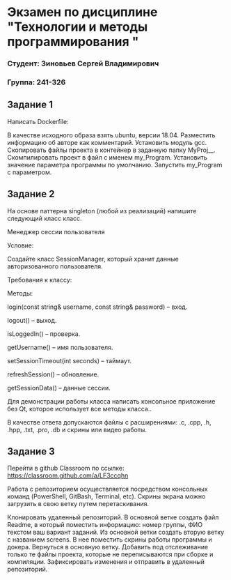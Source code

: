 # Экзамен по дисциплине "Технологии и методы программирования "
### Студент: Зиновьев Сергей Владимирович
### Группа: 241-326

## Задание 1
Написать Dockerfile:

В качестве исходного образа взять ubuntu, версии 18.04. 
Разместить информацию об авторе как комментарий.
Установить модуль gcc.
Скопировать файлы проекта в контейнер в заданную папку MyProj_<Group>_<Surname>.
Скомпилировать проект в файл с именем my_Program.
Установить значение параметра программы по умолчанию.
Запустить my_Program c параметром.

## Задание 2
На основе паттерна singleton (любой из реализаций) напишите следующий класс класс. 



Менеджер сессии пользователя

Условие:

Создайте класс SessionManager, который хранит данные авторизованного пользователя.



Требования к классу:

Методы:

login(const string& username, const string& password) – вход.

logout() – выход.

isLoggedIn() – проверка.

getUsername() – имя пользователя.

setSessionTimeout(int seconds) – таймаут.

refreshSession() – обновление.

getSessionData() – данные сессии.



Для демонстрации работы класса написать консольное приложение без Qt, которое использует все методы класса.. 

В качестве ответа допускаются файлы с расширениями: .c, .cpp, .h, .hpp, .txt, .pro, .db и скрины или видео работы.

## Задание 3
Перейти в github Classroom по ссылке: https://classroom.github.com/a/LF3ccqhn

Работа с репозиторием осуществляется посредством консольных команд (PowerShell, GitBash, Terminal, etc). 
Скрины экрана можно загрузить в свою ветку путем перетаскивания. 

Клонировать удаленный репозиторий.
В основной ветке создать файл Readme, в который поместить информацию:
                              номер группы, ФИО
                              текстом ваш вариант заданий.
Из основной ветки создать вторую ветку с названием screens. В нее поместить скрины работы программы и докера.
Вернуться в основную ветку. 
Добавить под отслеживание только те файлы проекта, которые не переписываются при сборке и компиляции.
Зафиксировать изменения и отправить в удаленный репозиторий.
